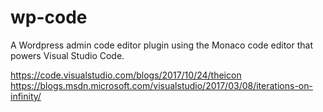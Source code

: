 # wp-code

A Wordpress admin code editor plugin using the Monaco code editor that powers Visual Studio Code.

https://code.visualstudio.com/blogs/2017/10/24/theicon
https://blogs.msdn.microsoft.com/visualstudio/2017/03/08/iterations-on-infinity/